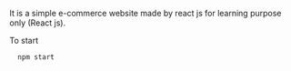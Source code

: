 It is a simple e-commerce website made by react js for learning purpose only (React js).

To start

      npm start

